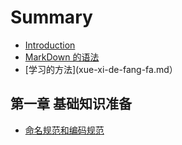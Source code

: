 # Summary

* [Introduction](README.md)
* [MarkDown 的语法](markdown-yu-fa.md)
* [学习的方法](xue-xi-de-fang-fa.md）

## 第一章 基础知识准备

* [命名规范和编码规范](ming-ming-gui-fan-he-bian-ma-gui-fan.md)

